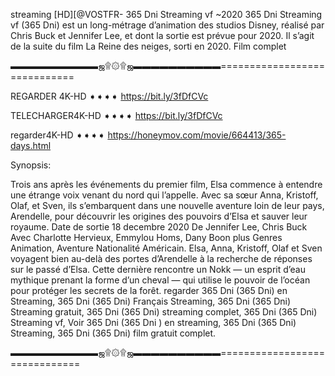 streaming [HD][@VOSTFR- 365 Dni Streaming vf ~2020
365 Dni Streaming vf (365 Dni) est un long-métrage d’animation des studios Disney, réalisé par Chris Buck et Jennifer Lee, et dont la sortie est prévue pour 2020. Il s’agit de la suite du film La Reine des neiges, sorti en 2020. Film complet

▬▬▬▬▬▬▬▬▬▬ஜ۩۞۩ஜ▬▬▬▬▬▬▬▬▬▬=============================

REGARDER 4K-HD ➧➧➧➧ https://bit.ly/3fDfCVc

TELECHARGER4K-HD ➧➧➧➧ https://bit.ly/3fDfCVc

regarder4K-HD ➧➧➧➧ https://honeymov.com/movie/664413/365-days.html

Synopsis:

Trois ans après les événements du premier film, Elsa commence à entendre une étrange voix venant du nord qui l’appelle. Avec sa sœur Anna, Kristoff, Olaf, et Sven, ils s’embarquent dans une nouvelle aventure loin de leur pays, Arendelle, pour découvrir les origines des pouvoirs d’Elsa et sauver leur royaume. Date de sortie 18 decembre 2020 De Jennifer Lee, Chris Buck Avec Charlotte Hervieux, Emmylou Homs, Dany Boon plus Genres Animation, Aventure Nationalité Américain. Elsa, Anna, Kristoff, Olaf et Sven voyagent bien au-delà des portes d’Arendelle à la recherche de réponses sur le passé d’Elsa. Cette dernière rencontre un Nokk — un esprit d’eau mythique prenant la forme d’un cheval — qui utilise le pouvoir de l’océan pour protéger les secrets de la forêt. regarder 365 Dni (365 Dni) en Streaming, 365 Dni (365 Dni) Français Streaming, 365 Dni (365 Dni) Streaming gratuit, 365 Dni (365 Dni) streaming complet, 365 Dni (365 Dni) Streaming vf, Voir 365 Dni (365 Dni ) en streaming, 365 Dni (365 Dni) Streaming, 365 Dni (365 Dni) film gratuit complet.

▬▬▬▬▬▬▬▬▬▬ஜ۩۞۩ஜ▬▬▬▬▬▬▬▬▬▬==============================
